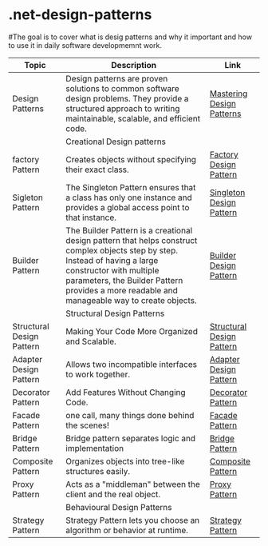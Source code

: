 # .net-design-patterns

#The goal is to cover what is desig patterns and why it important and how to use it in daily software developmemnt work.

|Topic          | Description   | Link |
| ------------- | ------------- | ----- |
| Design Patterns  | Design patterns are proven solutions to common software design problems. They provide a structured approach to writing maintainable, scalable, and efficient code.  | [Mastering Design Patterns](https://www.linkedin.com/feed/update/urn:li:activity:7305428658792402944)|
||Creational Design patterns||
| factory Pattern  | Creates objects without specifying their exact class.   | [Factory Design Pattern](https://www.linkedin.com/feed/update/urn:li:activity:7305851570796093440/)|
| Sigleton Pattern | The Singleton Pattern ensures that a class has only one instance and provides a global access point to that instance.| [Singleton Design Pattern](https://www.linkedin.com/feed/update/urn:li:share:7306237556377985027/)|
| Builder Pattern | The Builder Pattern is a creational design pattern that helps construct complex objects step by step. Instead of having a large constructor with multiple parameters, the Builder Pattern provides a more readable and manageable way to create objects.| [Builder Design Pattern](https://www.linkedin.com/feed/update/urn:li:share:7307290064210878465/)|
||Structural Design Patterns||
|Structural Design Pattern|Making Your Code More Organized and Scalable.|[Structural Design Pattern](https://www.linkedin.com/feed/update/urn:li:activity:7308031549508083712/)|
|Adapter Design Pattern|Allows two incompatible interfaces to work together.|[Adapter Design Pattern](https://www.linkedin.com/feed/update/urn:li:share:7309880828644278273/)|
|Decorator Pattern|Add Features Without Changing Code.|[Decorator Pattern](https://www.linkedin.com/feed/update/urn:li:share:7321100459694276608/)|
|Facade Pattern|one call, many things done behind the scenes!|[Facade Pattern](https://www.linkedin.com/feed/update/urn:li:activity:7321188321156644864/)|
|Bridge Pattern|Bridge pattern separates logic and implementation|[Bridge Pattern](https://www.linkedin.com/feed/update/urn:li:ugcPost:7321362908213338112/)|
|Composite Pattern|Organizes objects into tree-like structures easily.|[Composite Pattern](https://www.linkedin.com/feed/update/urn:li:share:7321904230674382848/)|
|Proxy Pattern|Acts as a "middleman" between the client and the real object.|[Proxy Pattern]()|
||Behavioural Design Patterns||
|Strategy Pattern|Strategy Pattern lets you choose an algorithm or behavior at runtime. |[Strategy Pattern]()| 
